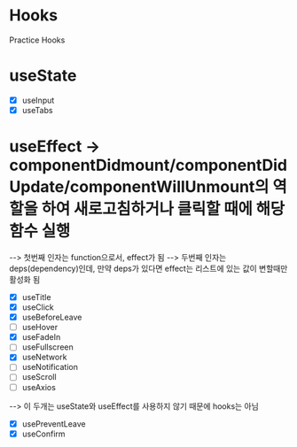# Hooks

Practice Hooks

# useState

- [x] useInput
- [x] useTabs

# useEffect -> componentDidmount/componentDidUpdate/componentWillUnmount의 역할을 하여 새로고침하거나 클릭할 때에 해당 함수 실행

--> 첫번째 인자는 function으로서, effect가 됨
--> 두번째 인자는 deps(dependency)인데, 만약 deps가 있다면 effect는 리스트에 있는 값이 변할때만 활성화 됨

- [x] useTitle
- [x] useClick
- [x] useBeforeLeave
- [ ] useHover
- [x] useFadeIn
- [ ] useFullscreen
- [x] useNetwork
- [ ] useNotification
- [ ] useScroll
- [ ] useAxios

--> 이 두개는 useState와 useEffect를 사용하지 않기 때문에 hooks는 아님

- [x] usePreventLeave
- [x] useConfirm
